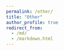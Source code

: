 ```yaml
---
permalink: /other/
title: "Other"
author_profile: true
redirect_from: 
  - /md/
  - /markdown.html
---
```


